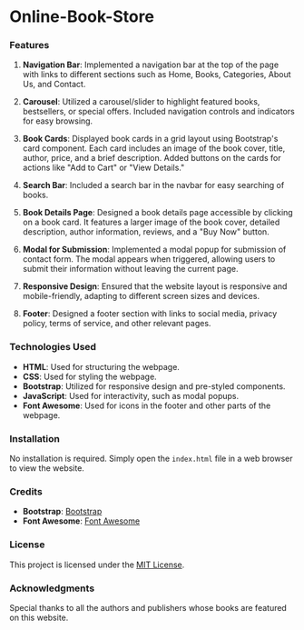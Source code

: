 # Online-Book-Store

### Features

1. **Navigation Bar**: Implemented a navigation bar at the top of the page with links to different sections such as Home, Books, Categories, About Us, and Contact.

2. **Carousel**: Utilized a carousel/slider to highlight featured books, bestsellers, or special offers. Included navigation controls and indicators for easy browsing.

3. **Book Cards**: Displayed book cards in a grid layout using Bootstrap's card component. Each card includes an image of the book cover, title, author, price, and a brief description. Added buttons on the cards for actions like "Add to Cart" or "View Details."

4. **Search Bar**: Included a search bar in the navbar for easy searching of books.

5. **Book Details Page**: Designed a book details page accessible by clicking on a book card. It features a larger image of the book cover, detailed description, author information, reviews, and a "Buy Now" button.

6. **Modal for Submission**: Implemented a modal popup for submission of contact form. The modal appears when triggered, allowing users to submit their information without leaving the current page.

7. **Responsive Design**: Ensured that the website layout is responsive and mobile-friendly, adapting to different screen sizes and devices.

8. **Footer**: Designed a footer section with links to social media, privacy policy, terms of service, and other relevant pages.

### Technologies Used

- **HTML**: Used for structuring the webpage.
- **CSS**: Used for styling the webpage.
- **Bootstrap**: Utilized for responsive design and pre-styled components.
- **JavaScript**: Used for interactivity, such as modal popups.
- **Font Awesome**: Used for icons in the footer and other parts of the webpage.

### Installation

No installation is required. Simply open the `index.html` file in a web browser to view the website.

### Credits

- **Bootstrap**: [Bootstrap](https://getbootstrap.com/)
- **Font Awesome**: [Font Awesome](https://fontawesome.com/)

### License

This project is licensed under the [MIT License](LICENSE).


### Acknowledgments

Special thanks to all the authors and publishers whose books are featured on this website.
